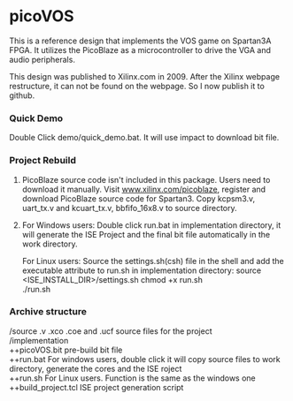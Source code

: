 picoVOS
=======

This is a reference design that implements the VOS game on Spartan3A FPGA. It utilizes the PicoBlaze as a microcontroller to drive the VGA and audio peripherals.

This design was published to Xilinx.com in 2009. After the Xilinx webpage restructure, it can not be found on the webpage. So I now publish it to github.



### Quick Demo ###

Double Click demo/quick_demo.bat. It will use impact to download bit file.



### Project Rebuild ###
1. PicoBlaze source code isn't included in this package. Users need to
   download it manually.
   Visit www.xilinx.com/picoblaze, register and download PicoBlaze source code 
   for Spartan3. 
   Copy kcpsm3.v, uart_tx.v and kcuart_tx.v, bbfifo_16x8.v to source directory.

2. For Windows users:
   Double click run.bat in implementation directory, it will generate the ISE
   Project and the final bit file automatically in the work directory.

   For Linux users:
   Source the settings.sh(csh) file in the shell and add the executable 
   attribute to run.sh in implementation directory:
      source <ISE_INSTALL_DIR>/settings.sh
      chmod +x run.sh	
      ./run.sh



### Archive structure ###
/source			.v .xco .coe and .ucf source files for the project  
/implementation  
++picoVOS.bit		pre-build bit file  
++run.bat		For windows users, double click it will copy source files
			to work directory, generate the cores and the ISE roject  
++run.sh		For Linux users. Function is the same as the windows one  
++build_project.tcl	ISE project generation script

